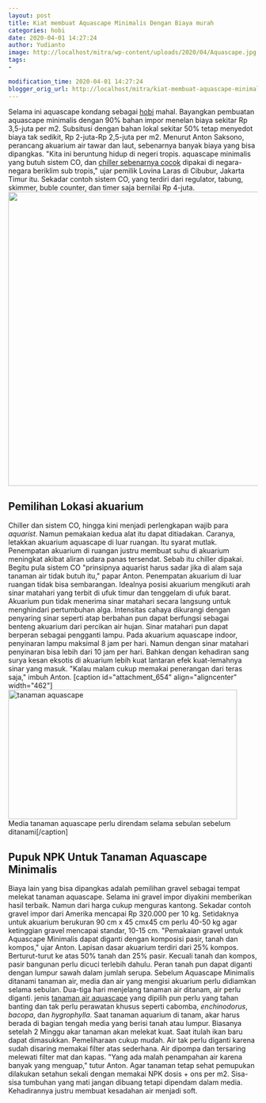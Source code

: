 ```yaml
---
layout: post
title: Kiat membuat Aquascape Minimalis Dengan Biaya murah
categories: hobi
date: 2020-04-01 14:27:24
author: Yudianto
image: http://localhost/mitra/wp-content/uploads/2020/04/Aquascape.jpg
tags:
- 

modification_time: 2020-04-01 14:27:24
blogger_orig_url: http://localhost/mitra/kiat-membuat-aquascape-minimalis.html
---
```


Selama ini aquascape kondang sebagai <a href="http://127.0.0.1/mitra/hobi">hobi</a> mahal. Bayangkan pembuatan aquascape minimalis dengan 90% bahan impor menelan biaya sekitar Rp 3,5-juta per m2. Subsitusi dengan bahan lokal sekitar 50% tetap menyedot biaya tak sedikit, Rp 2-juta-Rp 2,5-juta per m2.
Menurut Anton Saksono, perancang akuarium air tawar dan laut, sebenarnya banyak biaya yang bisa dipangkas. "Kita ini beruntung hidup di negeri tropis. aquascape minimalis yang butuh sistem CO, dan <a href="http://127.0.0.1/mitra/pancuran-kolam-minimalis-ala-bunderan.html">chiller sebenarnya cocok</a> dipakai di negara-negara beriklim sub tropis," ujar pemilik Lovina Laras di Cibubur, Jakarta Timur itu. Sekadar contoh sistem CO, yang terdiri dari regulator, tabung, skimmer, buble counter, dan timer saja bernilai Rp 4-juta.
<a href="http://127.0.0.1/mitra/wp-content/uploads/2020/04/Aquascape-Minimalis.jpg"><img class="aligncenter wp-image-16451 size-large" src="http://127.0.0.1/mitra/wp-content/uploads/2020/04/Aquascape-Minimalis-1024x593.jpg" alt="" width="1024" height="593" /></a>
<h2>Pemilihan Lokasi akuarium</h2>
Chiller dan sistem CO, hingga kini menjadi perlengkapan wajib para <em>aquarist</em>. Namun pemakaian kedua alat itu dapat ditiadakan. Caranya, letakkan akuarium aquascape di luar ruangan. Itu syarat mutlak. Penempatan akuarium di ruangan justru membuat suhu di akuarium meningkat akibat aliran udara panas tersendat. Sebab itu chiller dipakai. Begitu pula sistem CO "prinsipnya aquarist harus sadar jika di alam saja tanaman air tidak butuh itu," papar Anton.
Penempatan akuarium di luar ruangan tidak bisa sembarangan. Idealnya posisi akuarium mengikuti arah sinar matahari yang terbit di ufuk timur dan tenggelam di ufuk barat. Akuarium pun tidak menerima sinar matahari secara langsung untuk menghindari pertumbuhan alga.
Intensitas cahaya dikurangi dengan penyaring sinar seperti atap berbahan pun dapat berfungsi sebagai benteng akuarium dari percikan air hujan.
Sinar matahari pun dapat berperan sebagai pengganti lampu. Pada akuarium aquascape indoor, penyinaran lampu maksimal 8 jam per hari. Namun dengan sinar matahari penyinaran bisa lebih dari 10 jam per hari.
Bahkan dengan kehadiran sang surya kesan eksotis di akuarium lebih kuat lantaran efek kuat-lemahnya sinar yang masuk. "Kalau malam cukup memakai penerangan dari teras saja," imbuh Anton.
[caption id="attachment_654" align="aligncenter" width="462"]<img class="wp-image-654" src="http://127.0.0.1/mitra/wp-content/uploads/2020/03/pancuran_717x800.jpg" alt="tanaman aquascape" width="462" height="261" /> Media tanaman aquascape perlu direndam selama sebulan sebelum ditanami[/caption]
<h2>Pupuk NPK Untuk <span class="keyword _ngcontent-kmo-88" aria-hidden="false">Tanaman Aquascape Minimalis
</span></h2>
Biaya lain yang bisa dipangkas adalah pemilihan gravel sebagai tempat melekat tanaman aquascape. Selama ini gravel impor diyakini memberikan hasil terbaik. Namun dari harga cukup menguras kantong.
Sekadar contoh gravel impor dari Amerika mencapai Rp 320.000 per 10 kg. Setidaknya untuk akuarium berukuran 90 cm x 45 cmx45 cm perlu 40-50 kg agar ketinggian gravel mencapai standar, 10-15 cm.
"Pemakaian gravel untuk Aquascape Minimalis dapat diganti dengan komposisi pasir, tanah dan kompos," ujar Anton. Lapisan dasar akuarium terdiri dari 25% kompos. Berturut-turut ke atas 50% tanah dan 25% pasir. Kecuali tanah dan kompos, pasir bangunan perlu dicuci terlebih dahulu. Peran tanah pun dapat diganti dengan lumpur sawah dalam jumlah serupa.
Sebelum Aquascape Minimalis ditanami tanaman air, media dan air yang mengisi akuarium perlu didiamkan selama sebulan. Dua-tiga hari menjelang tanaman air ditanam, air perlu diganti. jenis <a href="http://127.0.0.1/mitra/tanaman-air-akuarium-aquascape.html">tanaman air aquascape</a> yang dipilih pun perlu yang tahan banting dan tak perlu perawatan khusus seperti cabomba, <em>enchinodorus</em>, <em>bacopa</em>, dan <em>hygrophylla</em>.
Saat tanaman aquarium di tanam, akar harus berada di bagian tengah media yang berisi tanah atau lumpur. Biasanya setelah 2 Minggu akar tanaman akan melekat kuat. Saat itulah ikan baru dapat dimasukkan.
Pemeliharaan cukup mudah. Air tak perlu diganti karena sudah disaring memakai filter atas sederhana. Air dipompa dan tersaring melewati filter mat dan kapas. "Yang ada malah penampahan air karena banyak yang menguap," tutur Anton.
Agar tanaman tetap sehat pemupukan dilakukan setahun sekali dengan memakai NPK dosis + ons per m2. Sisa-sisa tumbuhan yang mati jangan dibuang tetapi dipendam dalam media. Kehadirannya justru membuat kesadahan air menjadi soft.
